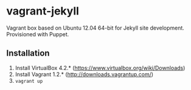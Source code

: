 # vagrant-jekyll

Vagrant box based on Ubuntu 12.04 64-bit for Jekyll site development. Provisioned with Puppet.

## Installation

1. Install VirtualBox 4.2.* (https://www.virtualbox.org/wiki/Downloads)
2. Install Vagrant 1.2.* (http://downloads.vagrantup.com/)
3. `vagrant up`
